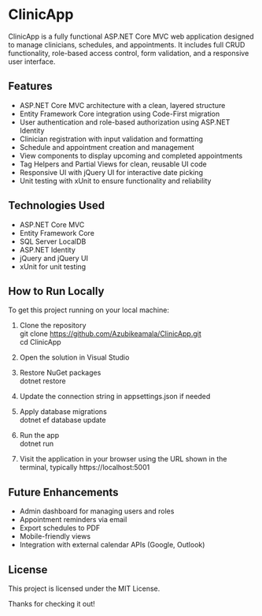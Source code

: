 #  ClinicApp

ClinicApp is a fully functional ASP.NET Core MVC web application designed to manage clinicians, schedules, and appointments. It includes full CRUD functionality, role-based access control, form validation, and a responsive user interface.

##  Features

- ASP.NET Core MVC architecture with a clean, layered structure
- Entity Framework Core integration using Code-First migration
- User authentication and role-based authorization using ASP.NET Identity
- Clinician registration with input validation and formatting
- Schedule and appointment creation and management
- View components to display upcoming and completed appointments
- Tag Helpers and Partial Views for clean, reusable UI code
- Responsive UI with jQuery UI for interactive date picking
- Unit testing with xUnit to ensure functionality and reliability

##  Technologies Used

- ASP.NET Core MVC  
- Entity Framework Core  
- SQL Server LocalDB  
- ASP.NET Identity  
- jQuery and jQuery UI  
- xUnit for unit testing  

##  How to Run Locally

To get this project running on your local machine:

1. Clone the repository  
   git clone https://github.com/Azubikeamala/ClinicApp.git  
   cd ClinicApp

2. Open the solution in Visual Studio

3. Restore NuGet packages  
   dotnet restore

4. Update the connection string in appsettings.json if needed

5. Apply database migrations  
   dotnet ef database update

6. Run the app  
   dotnet run

7. Visit the application in your browser using the URL shown in the terminal, typically https://localhost:5001

##  Future Enhancements

- Admin dashboard for managing users and roles  
- Appointment reminders via email  
- Export schedules to PDF  
- Mobile-friendly views  
- Integration with external calendar APIs (Google, Outlook)

##  License

This project is licensed under the MIT License.

Thanks for checking it out!
